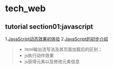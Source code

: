 # tech_web #
## tutorial section01:javascript ##
   1.[JavaScript动态效果初体验](http://127.0.0.1:8082/test01)
   2.[JavaScript的初步介绍](http://127.0.0.1:8082/test02)
>+ html输出流写法及其页面加载后的区别；
>+ js执行动作效果
>+ js获得元素以及修改元素信息
